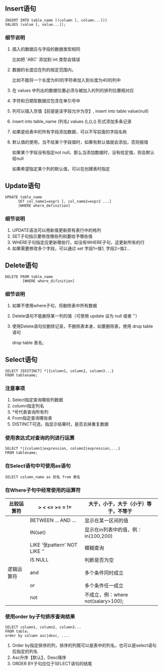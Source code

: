 ## Insert语句

```mysql
INSERT INTO table_name [(column [, column...])]
VALUES (value [, value...]);
```

### 细节说明

1. 插入的数据应与字段的数据类型相同
   
   比如把 'ABC' 添加到 int 类型会错误
2. 数据的长度应在列的规定范围内，
   
   比如不能将一个长度为80的字符串加入到长度为40的列中
3. 在 values 中列出的数据位置必须与被加入的列的排列位置相对应
4. 字符和日期型数据应包含在单引号中
5. 列可以插入空值【前提是该字段允许为空】, insert into table value(null)
6. insert into table_name (列名) values (),(),() 形式添加多条记录
7. 如果是给表中的所有字段添加数据，可以不写前面的字段名称
8. 默认值的使用，当不给某个字段值时，如果有默认值就会添加，否则报错
   
   如果某个字段没有指定not null，那么当添加数据时，没有给定值，则会默认给null
   
   如果希望指定某个列的默认值，可以在创建表时指定

## Update语句

```mysql
UPDATE table_name
      SET col_name1=expr1 [, col_name2=expr2 ...]
      [WHERE where_definition]
```

### 细节说明

1. UPDATE语法可以用新值更新原有表行中的格列
2. SET子句指示要修改哪些列和要给予哪些值
3. WHERE子句指定应更新哪些行，如没有WHERE子句，这更新所有的行
4. 如果需要修改多个字段，可以通过 set 字段1=值1, 字段2=值2...

## Delete语句

```mysql
DELETE FROM table_name
        [WHERE where_difinition]
```

### 细节说明

1. 如果不使用where子句，将删除表中所有数据
2. Delete语句不能删除某一列的值（可使用 update 设为 null 或者 ''）
3. 使用Delete语句仅删除记录，不删除表本身，如要删除表，使用 drop table 语句
   
   drop table 表名;

## Select语句

```mysql
SELECT [DISTINCT] *|{column1, column2, column3...}
FROM tablename;
```

### 注意事项

1. Select指定查询哪些列数据
2. column指定列名
3. *号代表查询所有列
4. From指定查询哪张表
5. DISTINCT可选，指显示结果时，是否去掉重复数据

### 使用表达式对查询的列进行运算

```mysql
SELECT *|{column1|expression, column2|expression,...}
FROM tablename;
```

### 在Select语句中可使用as语句

```mysql
SELECT column_name as 别名 from 表名
```

### 在Where子句中经常使用的运算符

|比较运算符|>  <  <=  >=  =  !=|大于，小于，大于（小于）等于，不等于|
|--|--|--|
||BETWEEN ... AND ...|显示在某一区间的值|
||IN(set)|显示在in列表中的值，例：in(100,200)|
||LIKE '张pattern' NOT LIKE ''|模糊查询|
||IS NULL|判断是否为空|
|逻辑运算符|and|多个条件同时成立|
||or|多个条件任一成立|
||not|不成立，例：where not(salary>100);|

### 使用order by子句排序查询结果

```mysql
SELECT column1, column2, column3...
FROM table;
order by column asc|desc, ....
```

1. Order by指定排序的列，排序的列既可以是表中的列名，也可以是select语句后指定的列名
2. Asc升序【默认】，Desc降序
3. ORDER BY子句应位于SELECT语句的结尾
